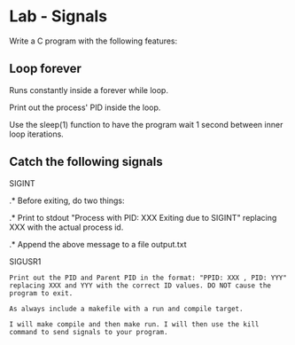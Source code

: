 # Lab - Signals

Write a C program with the following features:

## Loop forever

Runs constantly inside a forever while loop.
    
Print out the process' PID inside the loop.
    
Use the sleep(1) function to have the program wait 1 second between inner loop iterations.
    
## Catch the following signals

SIGINT

.* Before exiting, do two things:
    
.* Print to stdout "Process with PID: XXX Exiting due to SIGINT" replacing XXX with the actual process id.
    
.* Append the above message to a file output.txt

SIGUSR1 

    Print out the PID and Parent PID in the format: "PPID: XXX , PID: YYY" replacing XXX and YYY with the correct ID values. DO NOT cause the program to exit.
    
    As always include a makefile with a run and compile target.
    
    I will make compile and then make run. I will then use the kill command to send signals to your program.
